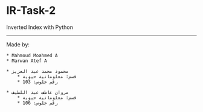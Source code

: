 # IR-Task-2
Inverted Index with Python

____________________

Made by:

	* Mahmoud Moahmed A
	* Marwan Atef A

	* محمود محمد عبد العزيز
		* قسم: معلوماتية حيوية
		* رقم جلوس: 103

	* مروان عاطف عبد اللطيف
		* قسم: معلوماتية حيوية
		* رقم جلوس: 106
